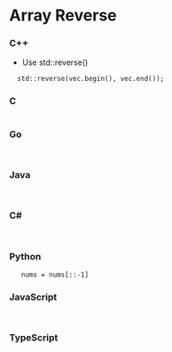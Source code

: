 # Array Reverse
### C++
- Use std::reverse()
```
  std::reverse(vec.begin(), vec.end());
```

### C
```

```
### Go
```
  
```
### Java


```
  
```
### C#

```  
  
```
### Python
```
   nums = nums[::-1]
```

### JavaScript
```
  
```
### TypeScript
```
```
